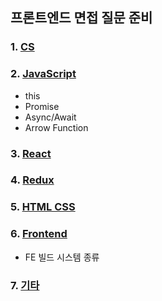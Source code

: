 ## 프론트엔드 면접 질문 준비

### 1. [CS](cs.md)

### 2. [JavaScript](javascript.md)
- this
- Promise
- Async/Await
- Arrow Function

### 3. [React](react.md)

### 4. [Redux](redux.md)

### 5. [HTML CSS](html-css.md)

### 6. [Frontend](frontend.md)
- FE 빌드 시스템 종류

### 7. [기타](etc.md)
